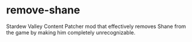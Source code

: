 # remove-shane
Stardew Valley Content Patcher mod that effectively removes Shane from the game by making him completely unrecognizable.

